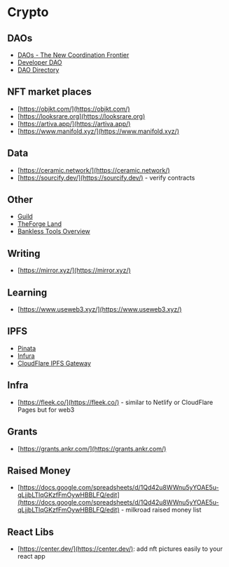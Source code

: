 # Crypto

## DAOs

- [DAOs - The New Coordination Frontier](https://docs.google.com/presentation/d/1fLJvPOvibcCUpJ9ES44_cdoX5Hb7LpDaloGWz5FbUEM/edit#slide=id.gec41538503_0_399)
- [Developer DAO](https://www.developerdao.com/)
- [DAO Directory](https://directory.superdao.co/)

## NFT market places

- [https://objkt.com/](https://objkt.com/)
- [https://looksrare.org](https://looksrare.org)
- [https://artiva.app/](https://artiva.app/)
- [https://www.manifold.xyz/](https://www.manifold.xyz/)

## Data

- [https://ceramic.network/](https://ceramic.network/)
- [https://sourcify.dev/](https://sourcify.dev/) - verify contracts

## Other

- [Guild](https://alpha.guild.xyz/)
- [TheForge Land](https://www.theforge.land/)
- [Bankless Tools Overview](https://metaversal.banklesshq.com/p/tools-for-nft-summer-?r=2d5aw)

## Writing

- [https://mirror.xyz/](https://mirror.xyz/)

## Learning

- [https://www.useweb3.xyz/](https://www.useweb3.xyz/)

## IPFS

- [Pinata](https://www.pinata.cloud/)
- [Infura](https://infura.io/)
- [CloudFlare IPFS Gateway](https://developers.cloudflare.com/distributed-web/ipfs-gateway)

## Infra

- [https://fleek.co/](https://fleek.co/) - similar to Netlify or CloudFlare Pages but for web3

## Grants

- [https://grants.ankr.com/](https://grants.ankr.com/)

## Raised Money

- [https://docs.google.com/spreadsheets/d/1Qd42u8WWnu5yYOAE5u-qLjjbLTlqGKzfFmOywHBBLFQ/edit](https://docs.google.com/spreadsheets/d/1Qd42u8WWnu5yYOAE5u-qLjjbLTlqGKzfFmOywHBBLFQ/edit) - milkroad raised money list

## React Libs

- [https://center.dev/](https://center.dev/): add nft pictures easily to your react app
